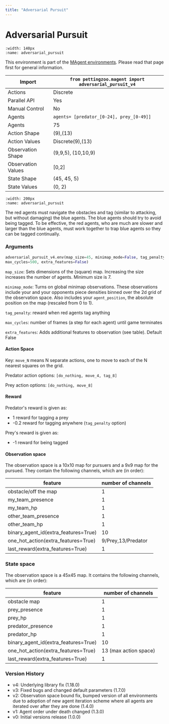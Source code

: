```yaml
---
title: "Adversarial Pursuit"
---
```


# Adversarial Pursuit

```{figure} magent_adversarial_pursuit.gif 
:width: 140px
:name: adversarial_pursuit
```

This environment is part of the <a href='..'>MAgent environments</a>. Please read that page first for general information.

| Import             | `from pettingzoo.magent import adversarial_pursuit_v4` |
|--------------------|--------------------------------------------------------|
| Actions            | Discrete                                               |
| Parallel API       | Yes                                                    |
| Manual Control     | No                                                     |
| Agents             | `agents= [predator_[0-24], prey_[0-49]]`               |
| Agents             | 75                                                     |
| Action Shape       | (9),(13)                                               |
| Action Values      | Discrete(9),(13)                                       |
| Observation Shape  | (9,9,5), (10,10,9)                                     |
| Observation Values | [0,2]                                                  |
| State Shape        | (45, 45, 5)                                            |
| State Values       | (0, 2)                                                 |

```{figure} ../../_static/img/aec/magent_adversarial_pursuit_aec.svg
:width: 200px
:name: adversarial_pursuit
```

The red agents must navigate the obstacles and tag (similar to attacking, but without damaging) the blue agents. The blue agents should try to avoid being tagged. To be effective, the red agents, who are much are slower and larger than the blue agents, must work together to trap blue agents so they can be tagged continually.

### Arguments

``` python
adversarial_pursuit_v4.env(map_size=45, minimap_mode=False, tag_penalty=-0.2,
max_cycles=500, extra_features=False)
```

`map_size`: Sets dimensions of the (square) map. Increasing the size increases the number of agents. Minimum size is 7.

`minimap_mode`: Turns on global minimap observations. These observations include your and your opponents piece densities binned over the 2d grid of the observation space. Also includes your `agent_position`, the absolute position on the map (rescaled from 0 to 1).

`tag_penalty`:  reward when red agents tag anything

`max_cycles`:  number of frames (a step for each agent) until game terminates

`extra_features`: Adds additional features to observation (see table). Default False

#### Action Space

Key: `move_N` means N separate actions, one to move to each of the N nearest squares on the grid.

Predator action options: `[do_nothing, move_4, tag_8]`

Prey action options: `[do_nothing, move_8]`

#### Reward

Predator's reward is given as:

* 1 reward for tagging a prey
* -0.2 reward for tagging anywhere (`tag_penalty` option)

Prey's reward is given as:

* -1 reward for being tagged


#### Observation space

The observation space is a 10x10 map for pursuers and a 9x9 map for the pursued. They contain the following channels, which are (in order):

feature | number of channels
--- | ---
obstacle/off the map| 1
my_team_presence| 1
my_team_hp| 1
other_team_presence| 1
other_team_hp| 1
binary_agent_id(extra_features=True)| 10
one_hot_action(extra_features=True)| 9/Prey,13/Predator
last_reward(extra_features=True)| 1

### State space

The observation space is a 45x45 map. It contains the following channels, which are (in order):

feature | number of channels
--- | ---
obstacle map| 1
prey_presence| 1
prey_hp| 1
predator_presence| 1
predator_hp| 1
binary_agent_id(extra_features=True)| 10
one_hot_action(extra_features=True)|  13 (max action space)
last_reward(extra_features=True)| 1


### Version History

* v4: Underlying library fix (1.18.0)
* v3: Fixed bugs and changed default parameters (1.7.0)
* v2: Observation space bound fix, bumped version of all environments due to adoption of new agent iteration scheme where all agents are iterated over after they are done (1.4.0)
* v1: Agent order under death changed (1.3.0)
* v0: Initial versions release (1.0.0)

</div>
